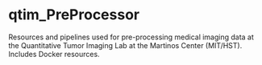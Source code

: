 # qtim_PreProcessor
Resources and pipelines used for pre-processing medical imaging data at the Quantitative Tumor Imaging Lab at the Martinos Center (MIT/HST). Includes Docker resources.
